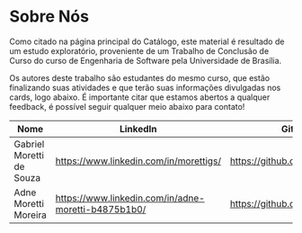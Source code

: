 # Sobre Nós

Como citado na página principal do Catálogo, este material é resultado de um estudo exploratório, proveniente de um Trabalho de Conclusão de Curso do curso de Engenharia de Software pela Universidade de Brasília.

Os autores deste trabalho são estudantes do mesmo curso, que estão finalizando suas atividades e que terão suas informações divulgadas nos cards, logo abaixo. É importante citar que estamos abertos a qualquer feedback, é possível seguir qualquer meio abaixo para contato!

<table data-card-size="large" data-view="cards" data-full-width="false"><thead><tr><th>Nome</th><th>LinkedIn</th><th>GitHub</th><th>Email para contato:</th><th data-hidden data-card-cover data-type="files"></th></tr></thead><tbody><tr><td>Gabriel Moretti de Souza</td><td><a href="https://www.linkedin.com/in/morettigs/">https://www.linkedin.com/in/morettigs/</a></td><td><a href="https://github.com/MorettiGS">https://github.com/MorettiGS</a></td><td>morettigs.dev@gmail.com</td><td><a href="../.gitbook/assets/profilec (1).jpg">profilec (1).jpg</a></td></tr><tr><td>Adne Moretti Moreira</td><td><a href="https://www.linkedin.com/in/adne-moretti-b4875b1b0/">https://www.linkedin.com/in/adne-moretti-b4875b1b0/</a></td><td><a href="https://github.com/AdneMoretti">https://github.com/AdneMoretti</a></td><td></td><td></td></tr></tbody></table>
